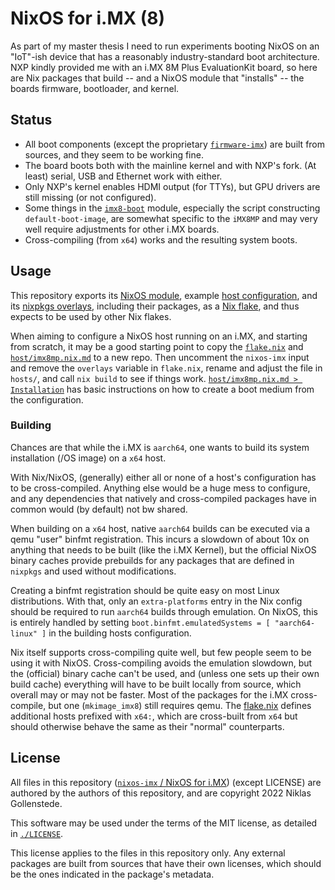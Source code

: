 
# NixOS for i.MX (8)

As part of my master thesis I need to run experiments booting NixOS on an "IoT"-ish device that has a reasonably industry-standard boot architecture.
NXP kindly provided me with an i.MX 8M Plus EvaluationKit board, so here are Nix packages that build -- and a NixOS module that "installs" -- the boards firmware, bootloader, and kernel.


## Status

* All boot components (except the proprietary [`firmware-imx`](./overlays/firmware-imx.nix.md)) are built from sources, and they seem to be working fine.
* The board boots both with the mainline kernel and with NXP's fork. (At least) serial, USB and Ethernet work with either.
* Only NXP's kernel enables HDMI output (for TTYs), but GPU drivers are still missing (or not configured).
* Some things in the [`imx8-boot`](./modules/imx8-boot.nix.md) module, especially the script constructing `default-boot-image`, are somewhat specific to the `iMX8MP` and may very well require adjustments for other i.MX boards.
* Cross-compiling (from `x64`) works and the resulting system boots.


## Usage

This repository exports its [NixOS module](./modules/), example [host configuration](./hosts/), and its [nixpkgs overlays](./overlays/), including their packages, as a [Nix flake](./flake.nix), and thus expects to be used by other Nix flakes.

When aiming to configure a NixOS host running on an i.MX, and starting from scratch, it may be a good starting point to copy the [`flake.nix`](./flake.nix) and [`host/imx8mp.nix.md`](./hosts/imx8mp.nix.md) to a new repo.
Then uncomment the `nixos-imx` input and remove the `overlays` variable in `flake.nix`, rename and adjust the file in `hosts/`, and call `nix build` to see if things work.
[`host/imx8mp.nix.md > Installation`](./hosts/imx8mp.nix.md#installation) has basic instructions on how to create a boot medium from the configuration.


### Building

Chances are that while the i.MX is `aarch64`, one wants to build its system installation (/OS image) on a `x64` host.

With Nix/NixOS, (generally) either all or none of a host's configuration has to be cross-compiled.
Anything else would be a huge mess to configure, and any dependencies that natively and cross-compiled packages have in common would (by default) not bw shared.

When building on a `x64` host, native `aarch64` builds can be executed via a qemu "user" binfmt registration.
This incurs a slowdown of about 10x on anything that needs to be built (like the i.MX Kernel), but the official NixOS binary caches provide prebuilds for any packages that are defined in `nixpkgs` and used without modifications.

Creating a binfmt registration should be quite easy on most Linux distributions. With that, only an `extra-platforms` entry in the Nix config should be required to run `aarch64` builds through emulation.
On NixOS, this is entirely handled by setting `boot.binfmt.emulatedSystems = [ "aarch64-linux" ]` in the building hosts configuration.

Nix itself supports cross-compiling quite well, but few people seem to be using it with NixOS.
Cross-compiling avoids the emulation slowdown, but the (official) binary cache can't be used, and (unless one sets up their own build cache) everything will have to be built locally from source, which overall may or may not be faster.
Most of the packages for the i.MX cross-compile, but one (`mkimage_imx8`) still requires qemu.
The [flake.nix](./flake.nix) defines additional hosts prefixed with `x64:`, which are cross-built from `x64` but should otherwise behave the same as their "normal" counterparts.


## License

All files in this repository ([`nixos-imx` / NixOS for i.MX](https://github.com/NiklasGollenstede/nixos-imx)) (except LICENSE) are authored by the authors of this repository, and are copyright 2022 Niklas Gollenstede.

This software may be used under the terms of the MIT license, as detailed in [`./LICENSE`](./LICENSE).

This license applies to the files in this repository only.
Any external packages are built from sources that have their own licenses, which should be the ones indicated in the package's metadata.
